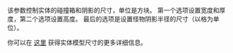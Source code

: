  该参数控制实体的碰撞箱和阴影的尺寸，单位是方块。 第一个选项设置宽度和厚度，第二个选项设置高度。 最后的选项是设置怪物阴影半径的尺寸（以格为单位）。

 你可以在 [这里](https：//mcreator.net/wiki/entity-model-sizes) 获得实体模型尺寸的更多详细信息。